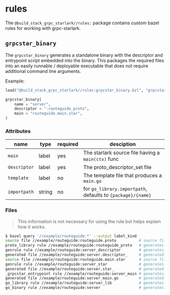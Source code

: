 # rules

The `@build_stack_grpc_starlark//rules:` package contains custom bazel rules for
working with grpc-starlark.

## `grpcstar_binary`

The `grpcstar_binary` generates a standalone binary with the descriptor and
entrypoint script embedded into the binary.  This packages the required files
into an easily runnable / deployable executable that does not require additional
command line arguments.

Example:

```py
load("@build_stack_grpc_starlark//rules:grpcstar_binary.bzl", "grpcstar_binary")

grpcstar_binary(
    name = "server",
    descriptor = ":routeguide_proto",
    main = "routeguide.main.star",
)
```

### Attributes

| name         | type   | required | desciption                                                  |
| ------------ | ------ | -------- | ----------------------------------------------------------- |
| `main`       | label  | yes      | The starlark source file having a `main(ctx)` func          |
| `descriptor` | label  | yes      | The proto_descriptor_set file                               |
| `template`   | label  | no       | The template file that produces a `main.go`                 |
| `importpath` | string | no       | for `go_library.importpath`, defaults to `{package}/{name}` |

### Files 

> This information is not necessary for using the rule but helps explain how it works.

```sh
$ bazel query '//example/routeguide:*' --output label_kind
source file //example/routeguide:routeguide.proto          # source file: input for proto_library.srcs
proto_library rule //example/routeguide:routeguide_proto   # generates: the compiled descriptor.pb, for genrule
genrule rule //example/routeguide:server_descriptor        # generates: copy of descriptor file (same package, easier for embedding)
generated file //example/routeguide:server.descriptor_     # generated file: input for go_library.embedsrcs
source file //example/routeguide:routeguide.main.star      # source file: input for genrule
genrule rule //example/routeguide:server_star              # generates: copy of source file (same package, easier for embedding)
generated file //example/routeguide:server.star_           # generated file: input for go_library.embedsrcs
_grpcstar_entrypoint rule //example/routeguide:server_main # generates: main.go file, for go_library.srcs
generated file //example/routeguide:server_main.go         # generated file: input for go_library.srcs
go_library rule //example/routeguide:server_lib            # generates: archive for go_binary.embed
go_binary rule //example/routeguide:server                 # generates: the executable, for running!
```
